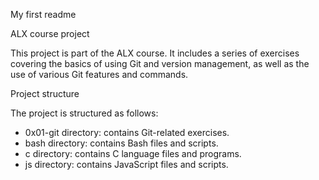 My first readme

ALX course project

This project is part of the ALX course. It includes a series of exercises covering the basics of using Git and version management, as well as the use of various Git features and commands.

Project structure

The project is structured as follows:

- 0x01-git directory: contains Git-related exercises.
- bash directory: contains Bash files and scripts.
- c directory: contains C language files and programs.
- js directory: contains JavaScript files and scripts.

